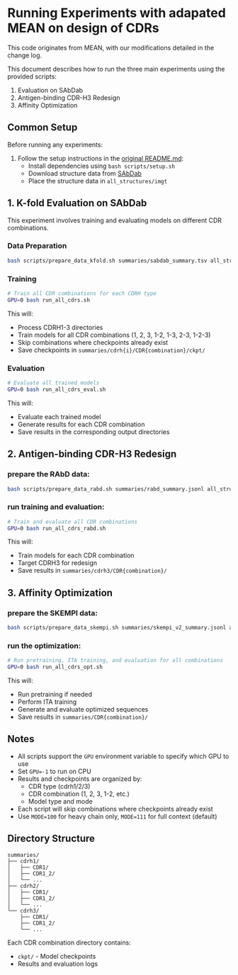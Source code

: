 

# Running Experiments with adapated MEAN on design of CDRs

This code originates from MEAN, with our modifications detailed in the change log.

This document describes how to run the three main experiments using the provided scripts:
1. Evaluation on SAbDab
2. Antigen-binding CDR-H3 Redesign
3. Affinity Optimization

## Common Setup

Before running any experiments:

1. Follow the setup instructions in the [original README.md](README_ORI.md):
   - Install dependencies using `bash scripts/setup.sh`
   - Download structure data from [SAbDab](http://opig.stats.ox.ac.uk/webapps/newsabdab/sabdab/search/?all=true#downloads)
   - Place the structure data in `all_structures/imgt`

## 1. K-fold Evaluation on SAbDab

This experiment involves training and evaluating models on different CDR combinations.

### Data Preparation

```bash
bash scripts/prepare_data_kfold.sh summaries/sabdab_summary.tsv all_structures/imgt
```

### Training
```bash
# Train all CDR combinations for each CDRH type
GPU=0 bash run_all_cdrs.sh
```

This will:
- Process CDRH1-3 directories
- Train models for all CDR combinations (1, 2, 3, 1-2, 1-3, 2-3, 1-2-3)
- Skip combinations where checkpoints already exist
- Save checkpoints in `summaries/cdrh{i}/CDR{combination}/ckpt/`

### Evaluation
```bash
# Evaluate all trained models
GPU=0 bash run_all_cdrs_eval.sh
```

This will:
- Evaluate each trained model
- Generate results for each CDR combination
- Save results in the corresponding output directories

## 2. Antigen-binding CDR-H3 Redesign

### prepare the RAbD data:
```bash
bash scripts/prepare_data_rabd.sh summaries/rabd_summary.jsonl all_structures/imgt summaries/sabdab_all.json
```

### run training and evaluation:
```bash
# Train and evaluate all CDR combinations
GPU=0 bash run_all_cdrs_rabd.sh
```

This will:
- Train models for each CDR combination
- Target CDRH3 for redesign
- Save results in `summaries/cdrh3/CDR{combination}/`

## 3. Affinity Optimization

### prepare the SKEMPI data:
```bash
bash scripts/prepare_data_skempi.sh summaries/skempi_v2_summary.jsonl all_structures/imgt summaries/sabdab_all.json
```

### run the optimization:
```bash
# Run pretraining, ITA training, and evaluation for all combinations
GPU=0 bash run_all_cdrs_opt.sh
```

This will:
- Run pretraining if needed
- Perform ITA training
- Generate and evaluate optimized sequences
- Save results in `summaries/CDR{combination}/`

## Notes

- All scripts support the `GPU` environment variable to specify which GPU to use
- Set `GPU=-1` to run on CPU
- Results and checkpoints are organized by:
  - CDR type (cdrh1/2/3)
  - CDR combination (1, 2, 3, 1-2, etc.)
  - Model type and mode
- Each script will skip combinations where checkpoints already exist
- Use `MODE=100` for heavy chain only, `MODE=111` for full context (default)

## Directory Structure

```
summaries/
├── cdrh1/
│   ├── CDR1/
│   ├── CDR1_2/
│   └── ...
├── cdrh2/
│   ├── CDR1/
│   ├── CDR1_2/
│   └── ...
└── cdrh3/
    ├── CDR1/
    ├── CDR1_2/
    └── ...
```

Each CDR combination directory contains:
- `ckpt/` - Model checkpoints
- Results and evaluation logs 